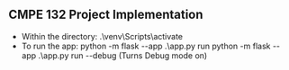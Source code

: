 ## CMPE 132 Project Implementation

- Within the directory: .\venv\Scripts\activate
- To run the app: python -m flask --app .\app.py run
python -m flask --app .\app.py run --debug (Turns Debug mode on)